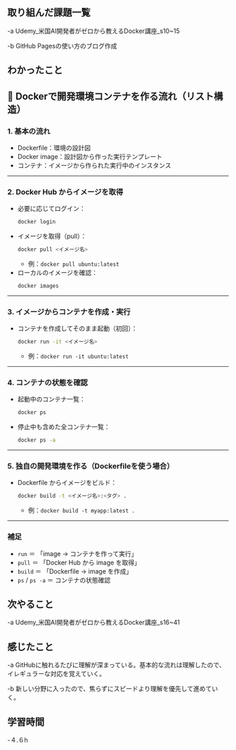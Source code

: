 
## 取り組んだ課題一覧  
-a  Udemy_米国AI開発者がゼロから教えるDocker講座_s10~15

-b  GitHub Pagesの使い方のブログ作成

## わかったこと

## 🐳 Dockerで開発環境コンテナを作る流れ（リスト構造）

### 1. 基本の流れ
- Dockerfile：環境の設計図
- Docker image：設計図から作った実行テンプレート
- コンテナ：イメージから作られた実行中のインスタンス

---

### 2. Docker Hub からイメージを取得
- 必要に応じてログイン：
  ```bash
  docker login
  ```
- イメージを取得（pull）：
  ```bash
  docker pull <イメージ名>
  ```
  - 例：`docker pull ubuntu:latest`
- ローカルのイメージを確認：
  ```bash
  docker images
  ```

---

### 3. イメージからコンテナを作成・実行
- コンテナを作成してそのまま起動（初回）：
  ```bash
  docker run -it <イメージ名>
  ```
  - 例：`docker run -it ubuntu:latest`

---

### 4. コンテナの状態を確認
- 起動中のコンテナ一覧：
  ```bash
  docker ps
  ```
- 停止中も含めた全コンテナ一覧：
  ```bash
  docker ps -a
  ```

---

### 5. 独自の開発環境を作る（Dockerfileを使う場合）
- Dockerfile からイメージをビルド：
  ```bash
  docker build -t <イメージ名>:<タグ> .
  ```
  - 例：`docker build -t myapp:latest .`

---

### 補足
- `run` ＝ 「image → コンテナを作って実行」
- `pull` ＝ 「Docker Hub から image を取得」
- `build` ＝ 「Dockerfile → image を作成」
- `ps` / `ps -a` ＝ コンテナの状態確認

## 次やること
-a  Udemy_米国AI開発者がゼロから教えるDocker講座_s16~41

## 感じたこと
-a  GitHubに触れるたびに理解が深まっている。基本的な流れは理解したので、イレギュラーな対応を覚えていく。

-b  新しい分野に入ったので、焦らずにスピードより理解を優先して進めていく。

## 学習時間
-４.６h
